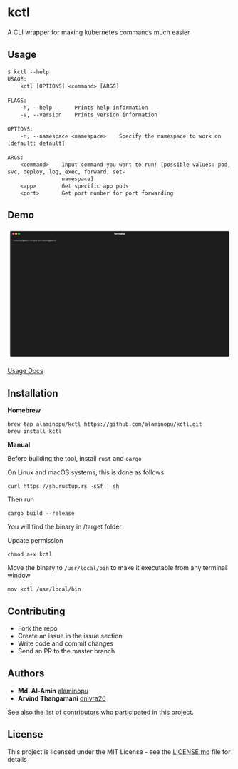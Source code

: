 # kctl

A CLI wrapper for making kubernetes commands much easier

## Usage

```
$ kctl --help
USAGE:
    kctl [OPTIONS] <command> [ARGS]

FLAGS:
    -h, --help       Prints help information
    -V, --version    Prints version information

OPTIONS:
    -n, --namespace <namespace>    Specify the namespace to work on [default: default]

ARGS:
    <command>    Input command you want to run! [possible values: pod, svc, deploy, log, exec, forward, set-
                 namespace]
    <app>        Get specific app pods
    <port>       Get port number for port forwarding
```

## Demo
![demo](demo.gif)

[Usage Docs](https://github.com/alaminopu/kctl/wiki)  

## Installation

**Homebrew**
```
brew tap alaminopu/kctl https://github.com/alaminopu/kctl.git  
brew install kctl
```

**Manual**

Before building the tool, install `rust` and `cargo`

On Linux and macOS systems, this is done as follows:

```
curl https://sh.rustup.rs -sSf | sh
```

Then run

```
cargo build --release 
```

You will find the binary in /target folder

Update permission 

```
chmod a+x kctl
```

Move the binary to `/usr/local/bin` to make it executable from any terminal window 

```
mov kctl /usr/local/bin
```


## Contributing
- Fork the repo
- Create an issue in the issue section
- Write code and commit changes 
- Send an PR to the master branch 


## Authors

* **Md. Al-Amin** [alaminopu](https://github.com/alaminopu)
* **Arvind Thangamani** [dnivra26](https://github.com/dnivra26)

See also the list of [contributors](https://github.com/alaminopu/kctl/contributors) who participated in this project.

## License

This project is licensed under the MIT License - see the [LICENSE.md](LICENSE.md) file for details